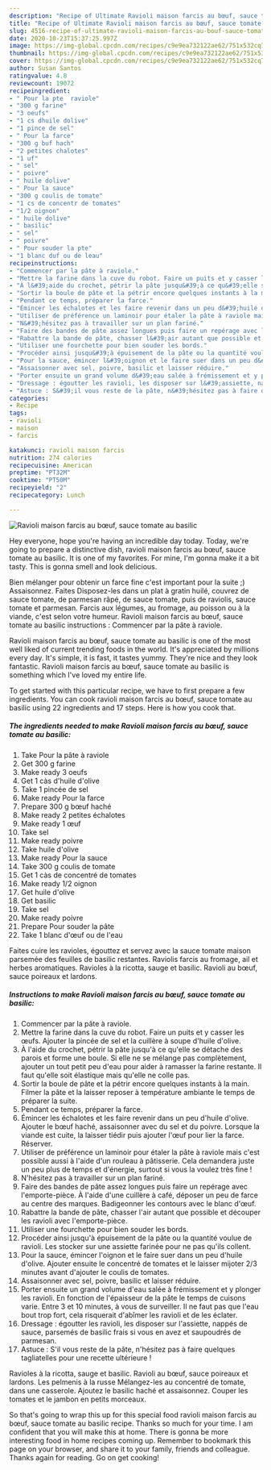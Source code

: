 ```yaml
---
description: "Recipe of Ultimate Ravioli maison farcis au bœuf, sauce tomate au basilic"
title: "Recipe of Ultimate Ravioli maison farcis au bœuf, sauce tomate au basilic"
slug: 4516-recipe-of-ultimate-ravioli-maison-farcis-au-bouf-sauce-tomate-au-basilic
date: 2020-10-23T15:37:25.997Z
image: https://img-global.cpcdn.com/recipes/c9e9ea732122ae62/751x532cq70/ravioli-maison-farcis-au-boeuf-sauce-tomate-au-basilic-photo-principale-de-la-recette.jpg
thumbnail: https://img-global.cpcdn.com/recipes/c9e9ea732122ae62/751x532cq70/ravioli-maison-farcis-au-boeuf-sauce-tomate-au-basilic-photo-principale-de-la-recette.jpg
cover: https://img-global.cpcdn.com/recipes/c9e9ea732122ae62/751x532cq70/ravioli-maison-farcis-au-boeuf-sauce-tomate-au-basilic-photo-principale-de-la-recette.jpg
author: Susan Santos
ratingvalue: 4.8
reviewcount: 19072
recipeingredient:
- " Pour la pte  raviole"
- "300 g farine"
- "3 oeufs"
- "1 cs dhuile dolive"
- "1 pince de sel"
- " Pour la farce"
- "300 g buf hach"
- "2 petites chalotes"
- "1 uf"
- " sel"
- " poivre"
- " huile dolive"
- " Pour la sauce"
- "300 g coulis de tomate"
- "1 cs de concentr de tomates"
- "1/2 oignon"
- " huile dolive"
- " basilic"
- " sel"
- " poivre"
- " Pour souder la pte"
- "1 blanc duf ou de leau"
recipeinstructions:
- "Commencer par la pâte à raviole."
- "Mettre la farine dans la cuve du robot. Faire un puits et y casser les œufs. Ajouter la pincée de sel et la cuillère à soupe d&#39;huile d&#39;olive."
- "À l&#39;aide du crochet, pétrir la pâte jusqu&#39;à ce qu&#39;elle se détache des parois et forme une boule. Si elle ne se mélange pas complètement, ajouter un tout petit peu d&#39;eau pour aider à ramasser la farine restante. Il faut qu&#39;elle soit élastique mais qu&#39;elle ne colle pas."
- "Sortir la boule de pâte et la pétrir encore quelques instants à la main. Filmer la pâte et la laisser reposer à température ambiante le temps de préparer la suite."
- "Pendant ce temps, préparer la farce."
- "Émincer les échalotes et les faire revenir dans un peu d&#39;huile d&#39;olive. Ajouter le bœuf haché, assaisonner avec du sel et du poivre. Lorsque la viande est cuite, la laisser tiédir puis ajouter l&#39;œuf pour lier la farce. Réserver."
- "Utiliser de préférence un laminoir pour étaler la pâte à raviole mais c&#39;est possible aussi à l&#39;aide d&#39;un rouleau à pâtisserie. Cela demandera juste un peu plus de temps et d&#39;énergie, surtout si vous la voulez très fine !"
- "N&#39;hésitez pas à travailler sur un plan fariné."
- "Faire des bandes de pâte assez longues puis faire un repérage avec l&#39;emporte-pièce. À l&#39;aide d&#39;une cuillère à café, déposer un peu de farce au centre des marques. Badigeonner les contours avec le blanc d&#39;œuf."
- "Rabattre la bande de pâte, chasser l&#39;air autant que possible et découper les ravioli avec l&#39;emporte-pièce."
- "Utiliser une fourchette pour bien souder les bords."
- "Procéder ainsi jusqu&#39;à épuisement de la pâte ou la quantité voulue de ravioli. Les stocker sur une assiette farinée pour ne pas qu&#39;ils collent."
- "Pour la sauce, émincer l&#39;oignon et le faire suer dans un peu d&#39;huile d&#39;olive. Ajouter ensuite le concentré de tomates et le laisser mijoter 2/3 minutes avant d&#39;ajouter le coulis de tomates."
- "Assaisonner avec sel, poivre, basilic et laisser réduire."
- "Porter ensuite un grand volume d&#39;eau salée à frémissement et y plonger les ravioli. En fonction de l&#39;épaisseur de la pâte le temps de cuisons varie. Entre 3 et 10 minutes, à vous de surveiller. Il ne faut pas que l&#39;eau bout trop fort, cela risquerait d&#39;abîmer les ravioli et de les éclater."
- "Dressage : égoutter les ravioli, les disposer sur l&#39;assiette, nappés de sauce, parsemés de basilic frais si vous en avez et saupoudrés de parmesan."
- "Astuce : S&#39;il vous reste de la pâte, n&#39;hésitez pas à faire quelques tagliatelles pour une recette ultérieure !"
categories:
- Recipe
tags:
- ravioli
- maison
- farcis

katakunci: ravioli maison farcis 
nutrition: 274 calories
recipecuisine: American
preptime: "PT32M"
cooktime: "PT50M"
recipeyield: "2"
recipecategory: Lunch

---
```



![Ravioli maison farcis au bœuf, sauce tomate au basilic](https://img-global.cpcdn.com/recipes/c9e9ea732122ae62/751x532cq70/ravioli-maison-farcis-au-boeuf-sauce-tomate-au-basilic-photo-principale-de-la-recette.jpg)

Hey everyone, hope you're having an incredible day today. Today, we're going to prepare a distinctive dish, ravioli maison farcis au bœuf, sauce tomate au basilic. It is one of my favorites. For mine, I'm gonna make it a bit tasty. This is gonna smell and look delicious.

Bien mélanger pour obtenir un farce fine c&#39;est important pour la suite ;) Assaisonnez. Faites Disposez-les dans un plat à gratin huilé, couvrez de sauce tomate, de parmesan râpé, de sauce tomate, puis de raviolis, sauce tomate et parmesan. Farcis aux légumes, au fromage, au poisson ou à la viande, c&#39;est selon votre humeur. Ravioli maison farcis au bœuf, sauce tomate au basilic instructions : Commencer par la pâte à raviole.

Ravioli maison farcis au bœuf, sauce tomate au basilic is one of the most well liked of current trending foods in the world. It's appreciated by millions every day. It's simple, it is fast, it tastes yummy. They're nice and they look fantastic. Ravioli maison farcis au bœuf, sauce tomate au basilic is something which I've loved my entire life.


To get started with this particular recipe, we have to first prepare a few ingredients. You can cook ravioli maison farcis au bœuf, sauce tomate au basilic using 22 ingredients and 17 steps. Here is how you cook that.

<!--inarticleads1-->

##### The ingredients needed to make Ravioli maison farcis au bœuf, sauce tomate au basilic:

1. Take  Pour la pâte à raviole
1. Get 300 g farine
1. Make ready 3 oeufs
1. Get 1 càs d&#39;huile d&#39;olive
1. Take 1 pincée de sel
1. Make ready  Pour la farce
1. Prepare 300 g bœuf haché
1. Make ready 2 petites échalotes
1. Make ready 1 œuf
1. Take  sel
1. Make ready  poivre
1. Take  huile d&#39;olive
1. Make ready  Pour la sauce
1. Take 300 g coulis de tomate
1. Get 1 càs de concentré de tomates
1. Make ready 1/2 oignon
1. Get  huile d&#39;olive
1. Get  basilic
1. Take  sel
1. Make ready  poivre
1. Prepare  Pour souder la pâte
1. Take 1 blanc d&#39;œuf ou de l&#39;eau


Faites cuire les ravioles, égouttez et servez avec la sauce tomate maison parsemée des feuilles de basilic restantes. Raviolis farcis au fromage, ail et herbes aromatiques. Ravioles à la ricotta, sauge et basilic. Ravioli au bœuf, sauce poireaux et lardons. 

<!--inarticleads2-->

##### Instructions to make Ravioli maison farcis au bœuf, sauce tomate au basilic:

1. Commencer par la pâte à raviole.
1. Mettre la farine dans la cuve du robot. Faire un puits et y casser les œufs. Ajouter la pincée de sel et la cuillère à soupe d&#39;huile d&#39;olive.
1. À l&#39;aide du crochet, pétrir la pâte jusqu&#39;à ce qu&#39;elle se détache des parois et forme une boule. Si elle ne se mélange pas complètement, ajouter un tout petit peu d&#39;eau pour aider à ramasser la farine restante. Il faut qu&#39;elle soit élastique mais qu&#39;elle ne colle pas.
1. Sortir la boule de pâte et la pétrir encore quelques instants à la main. Filmer la pâte et la laisser reposer à température ambiante le temps de préparer la suite.
1. Pendant ce temps, préparer la farce.
1. Émincer les échalotes et les faire revenir dans un peu d&#39;huile d&#39;olive. Ajouter le bœuf haché, assaisonner avec du sel et du poivre. Lorsque la viande est cuite, la laisser tiédir puis ajouter l&#39;œuf pour lier la farce. Réserver.
1. Utiliser de préférence un laminoir pour étaler la pâte à raviole mais c&#39;est possible aussi à l&#39;aide d&#39;un rouleau à pâtisserie. Cela demandera juste un peu plus de temps et d&#39;énergie, surtout si vous la voulez très fine !
1. N&#39;hésitez pas à travailler sur un plan fariné.
1. Faire des bandes de pâte assez longues puis faire un repérage avec l&#39;emporte-pièce. À l&#39;aide d&#39;une cuillère à café, déposer un peu de farce au centre des marques. Badigeonner les contours avec le blanc d&#39;œuf.
1. Rabattre la bande de pâte, chasser l&#39;air autant que possible et découper les ravioli avec l&#39;emporte-pièce.
1. Utiliser une fourchette pour bien souder les bords.
1. Procéder ainsi jusqu&#39;à épuisement de la pâte ou la quantité voulue de ravioli. Les stocker sur une assiette farinée pour ne pas qu&#39;ils collent.
1. Pour la sauce, émincer l&#39;oignon et le faire suer dans un peu d&#39;huile d&#39;olive. Ajouter ensuite le concentré de tomates et le laisser mijoter 2/3 minutes avant d&#39;ajouter le coulis de tomates.
1. Assaisonner avec sel, poivre, basilic et laisser réduire.
1. Porter ensuite un grand volume d&#39;eau salée à frémissement et y plonger les ravioli. En fonction de l&#39;épaisseur de la pâte le temps de cuisons varie. Entre 3 et 10 minutes, à vous de surveiller. Il ne faut pas que l&#39;eau bout trop fort, cela risquerait d&#39;abîmer les ravioli et de les éclater.
1. Dressage : égoutter les ravioli, les disposer sur l&#39;assiette, nappés de sauce, parsemés de basilic frais si vous en avez et saupoudrés de parmesan.
1. Astuce : S&#39;il vous reste de la pâte, n&#39;hésitez pas à faire quelques tagliatelles pour une recette ultérieure !


Ravioles à la ricotta, sauge et basilic. Ravioli au bœuf, sauce poireaux et lardons. Les pelmenis à la russe Mélangez-les au concentré de tomate, dans une casserole. Ajoutez le basilic haché et assaisonnez. Couper les tomates et le jambon en petits morceaux. 

So that's going to wrap this up for this special food ravioli maison farcis au bœuf, sauce tomate au basilic recipe. Thanks so much for your time. I am confident that you will make this at home. There is gonna be more interesting food in home recipes coming up. Remember to bookmark this page on your browser, and share it to your family, friends and colleague. Thanks again for reading. Go on get cooking!
